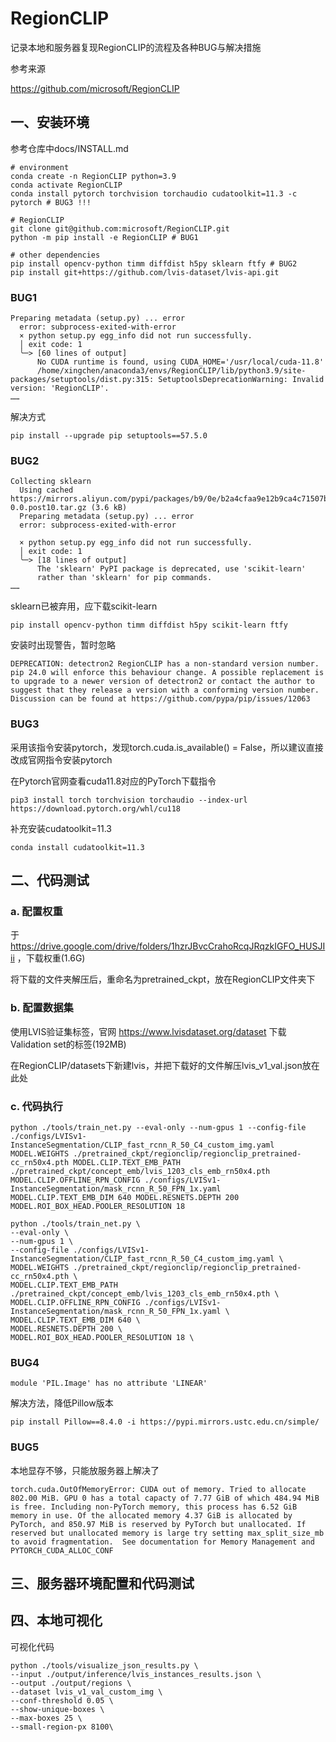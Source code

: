 # RegionCLIP
记录本地和服务器复现RegionCLIP的流程及各种BUG与解决措施

参考来源

https://github.com/microsoft/RegionCLIP

## 一、安装环境
参考仓库中docs/INSTALL.md
```
# environment
conda create -n RegionCLIP python=3.9
conda activate RegionCLIP
conda install pytorch torchvision torchaudio cudatoolkit=11.3 -c pytorch # BUG3 !!!

# RegionCLIP
git clone git@github.com:microsoft/RegionCLIP.git
python -m pip install -e RegionCLIP # BUG1

# other dependencies
pip install opencv-python timm diffdist h5py sklearn ftfy # BUG2
pip install git+https://github.com/lvis-dataset/lvis-api.git
```
### BUG1
```
Preparing metadata (setup.py) ... error
  error: subprocess-exited-with-error
  × python setup.py egg_info did not run successfully.
  │ exit code: 1
  ╰─> [60 lines of output]
      No CUDA runtime is found, using CUDA_HOME='/usr/local/cuda-11.8'
      /home/xingchen/anaconda3/envs/RegionCLIP/lib/python3.9/site-packages/setuptools/dist.py:315: SetuptoolsDeprecationWarning: Invalid version: 'RegionCLIP'.
……
```
解决方式
```
pip install --upgrade pip setuptools==57.5.0
```
### BUG2
```
Collecting sklearn
  Using cached https://mirrors.aliyun.com/pypi/packages/b9/0e/b2a4cfaa9e12b9ca4c71507bc26d2c99d75de172c0088c9835a98cf146ff/sklearn-0.0.post10.tar.gz (3.6 kB)
  Preparing metadata (setup.py) ... error
  error: subprocess-exited-with-error

  × python setup.py egg_info did not run successfully.
  │ exit code: 1
  ╰─> [18 lines of output]
      The 'sklearn' PyPI package is deprecated, use 'scikit-learn'
      rather than 'sklearn' for pip commands.
……
```
sklearn已被弃用，应下载scikit-learn
```
pip install opencv-python timm diffdist h5py scikit-learn ftfy 
```
安装时出现警告，暂时忽略
```
DEPRECATION: detectron2 RegionCLIP has a non-standard version number. pip 24.0 will enforce this behaviour change. A possible replacement is to upgrade to a newer version of detectron2 or contact the author to suggest that they release a version with a conforming version number. Discussion can be found at https://github.com/pypa/pip/issues/12063
```
### BUG3
采用该指令安装pytorch，发现torch.cuda.is_available() = False，所以建议直接改成官网指令安装pytorch

在Pytorch官网查看cuda11.8对应的PyTorch下载指令
```
pip3 install torch torchvision torchaudio --index-url https://download.pytorch.org/whl/cu118
```
补充安装cudatoolkit=11.3
```
conda install cudatoolkit=11.3
```
## 二、代码测试
### a. 配置权重
于 https://drive.google.com/drive/folders/1hzrJBvcCrahoRcqJRqzkIGFO_HUSJIii ，下载权重(1.6G)

将下载的文件夹解压后，重命名为pretrained_ckpt，放在RegionCLIP文件夹下
### b. 配置数据集
使用LVIS验证集标签，官网 https://www.lvisdataset.org/dataset 下载Validation set的标签(192MB)

在RegionCLIP/datasets下新建lvis，并把下载好的文件解压lvis_v1_val.json放在此处

### c. 代码执行
```
python ./tools/train_net.py --eval-only --num-gpus 1 --config-file ./configs/LVISv1-InstanceSegmentation/CLIP_fast_rcnn_R_50_C4_custom_img.yaml MODEL.WEIGHTS ./pretrained_ckpt/regionclip/regionclip_pretrained-cc_rn50x4.pth MODEL.CLIP.TEXT_EMB_PATH ./pretrained_ckpt/concept_emb/lvis_1203_cls_emb_rn50x4.pth MODEL.CLIP.OFFLINE_RPN_CONFIG ./configs/LVISv1-InstanceSegmentation/mask_rcnn_R_50_FPN_1x.yaml MODEL.CLIP.TEXT_EMB_DIM 640 MODEL.RESNETS.DEPTH 200 MODEL.ROI_BOX_HEAD.POOLER_RESOLUTION 18 
```
```
python ./tools/train_net.py \
--eval-only \
--num-gpus 1 \
--config-file ./configs/LVISv1-InstanceSegmentation/CLIP_fast_rcnn_R_50_C4_custom_img.yaml \
MODEL.WEIGHTS ./pretrained_ckpt/regionclip/regionclip_pretrained-cc_rn50x4.pth \
MODEL.CLIP.TEXT_EMB_PATH ./pretrained_ckpt/concept_emb/lvis_1203_cls_emb_rn50x4.pth \
MODEL.CLIP.OFFLINE_RPN_CONFIG ./configs/LVISv1-InstanceSegmentation/mask_rcnn_R_50_FPN_1x.yaml \
MODEL.CLIP.TEXT_EMB_DIM 640 \
MODEL.RESNETS.DEPTH 200 \
MODEL.ROI_BOX_HEAD.POOLER_RESOLUTION 18 \
```
### BUG4
```
module 'PIL.Image' has no attribute 'LINEAR'
```
解决方法，降低Pillow版本
```
pip install Pillow==8.4.0 -i https://pypi.mirrors.ustc.edu.cn/simple/
```
### BUG5
本地显存不够，只能放服务器上解决了
```
torch.cuda.OutOfMemoryError: CUDA out of memory. Tried to allocate 802.00 MiB. GPU 0 has a total capacty of 7.77 GiB of which 484.94 MiB is free. Including non-PyTorch memory, this process has 6.52 GiB memory in use. Of the allocated memory 4.37 GiB is allocated by PyTorch, and 850.97 MiB is reserved by PyTorch but unallocated. If reserved but unallocated memory is large try setting max_split_size_mb to avoid fragmentation.  See documentation for Memory Management and PYTORCH_CUDA_ALLOC_CONF
```
## 三、服务器环境配置和代码测试





## 四、本地可视化
可视化代码
```
python ./tools/visualize_json_results.py \
--input ./output/inference/lvis_instances_results.json \
--output ./output/regions \
--dataset lvis_v1_val_custom_img \
--conf-threshold 0.05 \
--show-unique-boxes \
--max-boxes 25 \
--small-region-px 8100\ 
```
